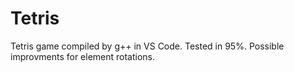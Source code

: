 # Tetris
Tetris game compiled by g++ in VS Code. Tested in 95%. Possible improvments for element rotations.
